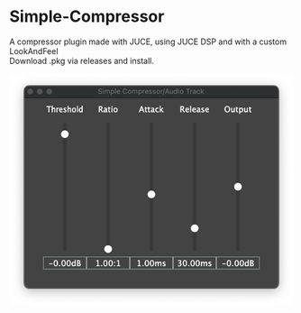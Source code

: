 # Simple-Compressor

A compressor plugin made with JUCE, using JUCE DSP and with a custom LookAndFeel\
Download .pkg via releases and install.

![Plugin screenshot](PluginScreenshot.png)
